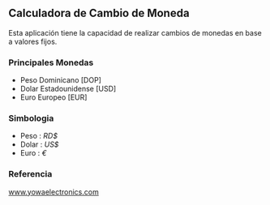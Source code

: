 ## Calculadora de Cambio de Moneda
Esta aplicación tiene la capacidad de realizar cambios de monedas en base a valores fijos.

### Principales Monedas
* Peso Dominicano [DOP]
* Dolar Estadounidense [USD]
* Euro Europeo [EUR]

### Simbologia
* Peso : _RD$_
* Dolar : _US$_
* Euro : _€_

### Referencia
www.yowaelectronics.com
